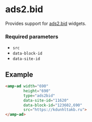 <!---
Copyright 2021 The AMP HTML Authors. All Rights Reserved.

Licensed under the Apache License, Version 2.0 (the "License");
you may not use this file except in compliance with the License.
You may obtain a copy of the License at

      http://www.apache.org/licenses/LICENSE-2.0

Unless required by applicable law or agreed to in writing, software
distributed under the License is distributed on an "AS-IS" BASIS,
WITHOUT WARRANTIES OR CONDITIONS OF ANY KIND, either express or implied.
See the License for the specific language governing permissions and
limitations under the License.
-->

# ads2.bid

Provides support for [ads2.bid](https://ads2.bid/) widgets.

### Required parameters

-   `src`
-   `data-block-id`
-   `data-site-id`

## Example

```html
<amp-ad width="690"
        height="690"
        type="ads2bid"
        data-site-id="11620"
        data-block-id="123602,690"
        src="https://kdunhltakb.ru">
</amp-ad>
```
